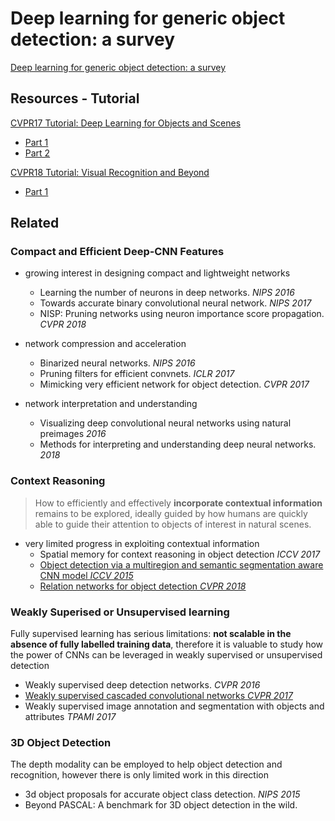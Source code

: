 # Deep learning for generic object detection: a survey

[Deep learning for generic object detection: a survey](https://arxiv.org/pdf/1809.02165v1.pdf)

## Resources - Tutorial
[CVPR17 Tutorial: Deep Learning for Objects and Scenes ](http://deeplearning.csail.mit.edu/)

+ [Part 1](https://www.youtube.com/watch?v=jHv37mKAhV4)
+ [Part 2](https://www.youtube.com/watch?v=pK6XAk95kUY)

[CVPR18 Tutorial: Visual Recognition and Beyond](http://cvpr2018.thecvf.com/program/tutorials)
+ [Part 1](https://www.youtube.com/watch?v=m60uJVIE4Ys)


## Related 

### Compact and Efficient Deep-CNN Features
* growing interest in designing compact and lightweight networks
	+ Learning the number of neurons in deep networks. *NIPS 2016*
	+ Towards accurate binary convolutional neural network. *NIPS 2017*
	+ NISP: Pruning networks using neuron importance score propagation. *CVPR 2018*

* network compression and acceleration
	+ Binarized neural networks. *NIPS 2016*
	+ Pruning filters for efficient convnets. *ICLR 2017*
	+ Mimicking very efficient network for object detection. *CVPR 2017*

* network interpretation and understanding
	+ Visualizing deep convolutional neural networks using natural preimages *2016*
	+ Methods for interpreting and understanding deep neural networks. *2018*


### Context Reasoning 
> How to efficiently and effectively **incorporate contextual information** remains to be explored, ideally guided by how humans are quickly able to guide their attention to objects of interest in natural scenes.

* very limited progress in exploiting contextual information
	+ Spatial memory for context reasoning in object detection *ICCV 2017*
	+ [Object detection via a multiregion and semantic segmentation aware CNN model *ICCV 2015*](https://www.cv-foundation.org/openaccess/content_iccv_2015/papers/Gidaris_Object_Detection_via_ICCV_2015_paper.pdf)
	+ [Relation networks for object detection *CVPR 2018*](https://github.com/msracver/Relation-Networks-for-Object-Detection)



### Weakly Superised or Unsupervised learning
Fully supervised learning has serious limitations: **not scalable in the absence of fully labelled training data**, therefore it is valuable to study how the power of CNNs can be leveraged in weakly supervised or unsupervised detection

+ Weakly supervised deep detection networks. *CVPR 2016*
+ [Weakly supervised cascaded convolutional networks *CVPR 2017*](https://www.csee.umbc.edu/~hpirsiav/papers/cascade_cvpr17.pdf)
+ Weakly supervised image annotation and segmentation with objects and attributes *TPAMI 2017*


### 3D Object Detection
The depth modality can be employed to help object detection and recognition, however there is only limited work in this direction 

+ 3d object proposals for accurate object class detection. *NIPS 2015*
+ Beyond PASCAL: A benchmark for 3D object detection in the wild.




